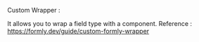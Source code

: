 Custom Wrapper : 

It allows you to wrap a field type with a component.
Reference : https://formly.dev/guide/custom-formly-wrapper